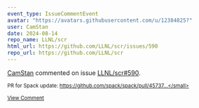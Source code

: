 ```yaml
---
event_type: IssueCommentEvent
avatar: "https://avatars.githubusercontent.com/u/12384825?"
user: CamStan
date: 2024-08-14
repo_name: LLNL/scr
html_url: https://github.com/LLNL/scr/issues/590
repo_url: https://github.com/LLNL/scr
---
```


<a href='https://github.com/CamStan' target='_blank'>CamStan</a> commented on issue <a href='https://github.com/LLNL/scr/issues/590' target='_blank'>LLNL/scr#590</a>.

<small>PR for Spack update: https://github.com/spack/spack/pull/45737...</small>

<a href='https://github.com/LLNL/scr/issues/590' target='_blank'>View Comment</a>